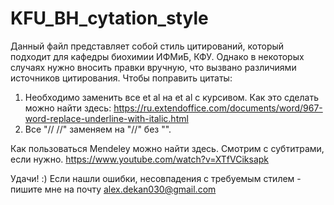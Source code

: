 # KFU_BH_cytation_style
Данный файл представляет собой стиль цитирований, который подходит для кафедры биохимии ИФМиБ, КФУ.
Однако в некоторых случаях нужно вносить правки вручную, что вызвано различиями источников цитирования.
Чтобы поправить цитаты:
1) Необходимо заменить все et al на et al с курсивом.
Как это сделать можно найти здесь: https://ru.extendoffice.com/documents/word/967-word-replace-underline-with-italic.html
2) Все "// //" заменяем на "//" без "".


Как пользоваться Mendeley можно найти здесь. Смотрим с субтитрами, если нужно.
https://www.youtube.com/watch?v=XTfVCiksapk


Удачи! :)
Если нашли ошибки, несовпадения с требуемым стилем - пишите мне на почту
alex.dekan030@gmail.com
